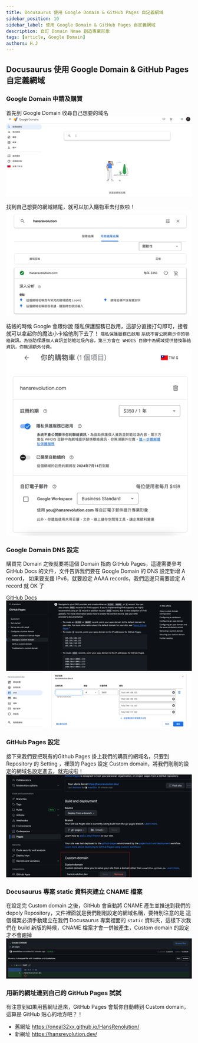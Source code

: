 ```yaml
---
title: Docusaurus 使用 Google Domain & GitHub Pages 自定義網域
sidebar_position: 10
sidebar_label: 使用 Google Domain & GitHub Pages 自定義網域
description: 自訂 Domain Nmae 創造專業形象
tags: [article, Google Domain]
authors: H.J
---
```



## Docusaurus 使用 Google Domain & GitHub Pages 自定義網域

### Google Domain 申請及購買
首先到 Google Domain 收尋自己想要的域名
![Google Domain](domain01.jpg)

找到自己想要的網域結尾，就可以加入購物車去付款啦！
![Google Domain](domain02.jpg)

結帳的時候 Google 會跟你說 隱私保護服務已啟用，這部分直接打勾即可，接者就可以拿起你的魔法小卡給他刷下去了！
`隱私保護服務已啟用`
`系統不會公開顯示你的聯絡資訊。為協助保護個人資訊並防範垃圾內容，第三方會在 WHOIS 目錄中為網域提供替換聯絡資訊，你無須額外付費。`
![Google Domain](domain03.jpg)

### Google Domain DNS 設定 
購買完 Domain 之後就要將這個 Domain 指向 GitHub Pages，這邊需要參考 GitHub Docs 的文件，文件告訴我們要在 Google Domain 的 DNS 設定新增 A record，
如果要支援 IPv6，就要設定 AAAA records，我們這邊只需要設定 A record 就 OK 了

[GitHub Docs](https://docs.github.com/en/pages/configuring-a-custom-domain-for-your-github-pages-site/managing-a-custom-domain-for-your-github-pages-site)
![Google Domain](domain05.jpg)
![Google Domain](domain04.jpg)

### GitHub Pages 設定 
接下來我們要把現有的Github Pages 掛上我們的購買的網域名，只要到 Repository 的 Setting ，裡頭的 Pages 設定 Custom domain，將我們剛剛的設定的網域名設定進去，就完成啦！
![Google Domain](domain06.jpg)

### Docusaurus 專案 static 資料夾建立 CNAME 檔案
在設定完 Custom domain 之後，GitHub 會自動將 CNAME 產生並推送到我們的 depoly Repository，文件裡面就是我們剛剛設定的網域名稱，要特別注意的是
這個檔案必須手動建立在我們 Docusaurus 專案裡面的 `static` 資料夾，這樣下次我們在 build 新版的時候，CNAME 檔案才會一併被產生，Custom domain 的設定才不會跑掉
![Google Domain](domain07.jpg)

### 用新的網址連到自己的 GitHub Pages 試試

有注意到如果用舊網址進來，GitHub Pages 會幫你自動轉到 Custom domain，這算是 GitHub 貼心的地方吧？！
- 舊網址 https://oneal32xx.github.io/HansRenolution/
- 新網址 https://hansrevolution.dev/
